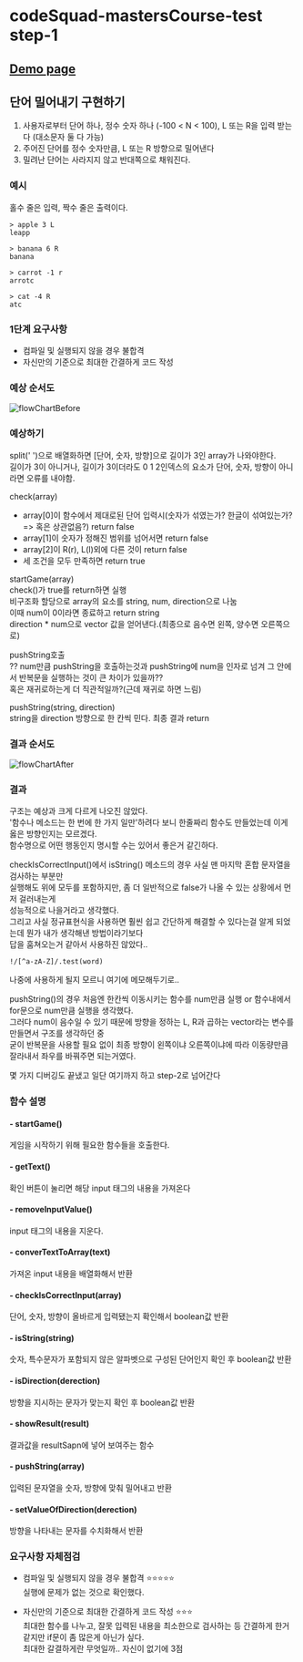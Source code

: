 # codeSquad-mastersCourse-test step-1

## [Demo page](https://jjunyjjuny.github.io/codeSquad-mastersCourse-1st_test/step-1/index.html)

## 단어 밀어내기 구현하기

1. 사용자로부터 단어 하나, 정수 숫자 하나 (-100 &lt; N &lt; 100), L 또는 R을 입력 받는다 (대소문자 둘 다 가능)
2. 주어진 단어를 정수 숫자만큼, L 또는 R 방향으로 밀어낸다
3. 밀려난 단어는 사라지지 않고 반대쪽으로 채워진다.

### 예시

홀수 줄은 입력, 짝수 줄은 출력이다.

    > apple 3 L
    leapp

    > banana 6 R
    banana

    > carrot -1 r
    arrotc

    > cat -4 R
    atc

### 1단계 요구사항

- 컴파일 및 실행되지 않을 경우 불합격
- 자신만의 기준으로 최대한 간결하게 코드 작성

### 예상 순서도

![flowChartBefore](./img/flowChart_step1_before.png)

### 예상하기

split(' ')으로 배열화하면 [단어, 숫자, 방향]으로 길이가 3인 array가 나와야한다.  
길이가 3이 아니거나, 길이가 3이더라도 0 1 2인덱스의 요소가 단어, 숫자, 방향이 아니라면 오류를 내야함.

check(array)

- array[0]이 함수에서 제대로된 단어 입력시(숫자가 섞였는가? 한글이 섞여있는가? => 혹은 상관없음?) return false
- array[1]이 숫자가 정해진 범위를 넘어서면 return false
- array[2]이 R(r), L(l)외에 다른 것이 return false
- 세 조건을 모두 만족하면 return true

startGame(array)  
check()가 true를 return하면 실행  
비구조화 할당으로 array의 요소를 string, num, direction으로 나눔  
이때 num이 0이라면 종료하고 return string  
direction \* num으로 vector 값을 얻어낸다.(최종으로 음수면 왼쪽, 양수면 오른쪽으로)

pushString호출  
?? num만큼 pushString을 호출하는것과 pushString에 num을 인자로 넘겨 그 안에서 반복문을 실행하는 것이 큰 차이가 있을까??  
혹은 재귀로하는게 더 직관적일까?(근데 재귀로 하면 느림)

pushString(string, direction)  
string을 direction 방향으로 한 칸씩 민다.
최종 결과 return

### 결과 순서도

![flowChartAfter](./img/flowChart_step1_after.png)

### 결과

구조는 예상과 크게 다르게 나오진 않았다.  
'함수나 메소드는 한 번에 한 가지 일만'하려다 보니 한줄짜리 함수도 만들었는데 이게 옳은 방향인지는 모르겠다.  
함수명으로 어떤 행동인지 명시할 수는 있어서 좋은거 같긴하다.

checkIsCorrectInput()에서 isString() 메소드의 경우 사실 맨 마지막 혼합 문자열을 검사하는 부분만  
실행해도 위에 모두를 포함하지만, 좀 더 일반적으로 false가 나올 수 있는 상황에서 먼저 걸러내는게  
성능적으로 나을거라고 생각했다.  
그리고 사실 정규표현식을 사용하면 훨씬 쉽고 간단하게 해결할 수 있다는걸 알게 되었는데 뭔가 내가 생각해낸 방법이라기보다  
답을 훔쳐오는거 같아서 사용하진 않았다..

    !/[^a-zA-Z]/.test(word)

나중에 사용하게 될지 모르니 여기에 메모해두기로..

pushString()의 경우 처음엔 한칸씩 이동시키는 함수를 num만큼 실행 or 함수내에서 for문으로 num만큼 실행을 생각했다.  
그러다 num이 음수일 수 있기 때문에 방향을 정하는 L, R과 곱하는 vector라는 변수를 만들면서 구조를 생각하던 중  
굳이 반복문을 사용할 필요 없이 최종 방향이 왼쪽이냐 오른쪽이냐에 따라 이동량만큼 잘라내서 좌우를 바꿔주면 되는거였다.

몇 가지 디버깅도 끝냈고 일단 여기까지 하고 step-2로 넘어간다

### 함수 설명

#### - startGame()
게임을 시작하기 위해 필요한 함수들을 호출한다.
#### - getText()
확인 버튼이 눌리면 해당 input 태그의 내용을 가져온다
#### - removeInputValue()
input 태그의 내용을 지운다.
#### - converTextToArray(text)
가져온 input 내용을 배열화해서 반환
#### - checkIsCorrectInput(array)
단어, 숫자, 방향이 올바르게 입력됐는지 확인해서 boolean값 반환
#### - isString(string)
숫자, 특수문자가 포함되지 않은 알파벳으로 구성된 단어인지 확인 후 boolean값 반환
#### - isDirection(derection)
방향을 지시하는 문자가 맞는지 확인 후 boolean값 반환
#### - showResult(result)
결과값을 resultSapn에 넣어 보여주는 함수
#### - pushString(array)
입력된 문자열을 숫자, 방향에 맞춰 밀어내고 반환
#### - setValueOfDirection(derection)
방향을 나타내는 문자를 수치화해서 반환 
### 요구사항 자체점검

- 컴파일 및 실행되지 않을 경우 불합격 :star::star::star::star::star:  
  실행에 문제가 없는 것으로 확인했다.

- 자신만의 기준으로 최대한 간결하게 코드 작성 :star::star::star:  
  최대한 함수를 나누고, 잘못 입력된 내용을 최소한으로 검사하는 등 간결하게 한거 같지만 if문이 좀 많은게 아닌가 싶다.  
  최대한 갈결하게란 무엇일까.. 자신이 없기에 3점
